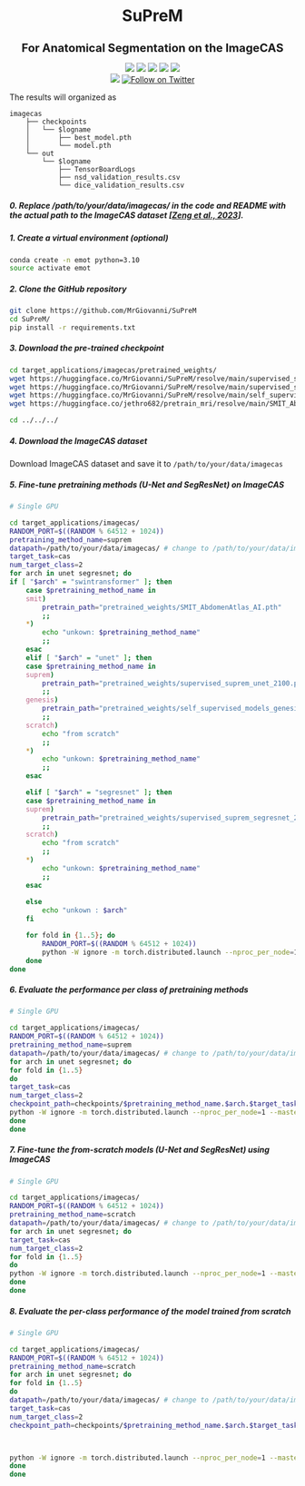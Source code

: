 <h1 align="center">SuPreM</h1>
<h3 align="center" style="font-size: 20px; margin-bottom: 4px">For Anatomical Segmentation on the ImageCAS</h3>
<p align="center">
    <a href='https://www.zongweiz.com/dataset'><img src='https://img.shields.io/badge/Project-Page-Green'></a> 
    <a href='https://www.cs.jhu.edu/~alanlab/Pubs23/li2023suprem.pdf'><img src='https://img.shields.io/badge/Paper-PDF-purple'></a> 
    <a href='document/promotion_slides.pdf'><img src='https://img.shields.io/badge/Slides-PDF-orange'></a> 
    <a href='document/dom_wse_poster.pdf'><img src='https://img.shields.io/badge/Poster-PDF-blue'></a> 
    <a href='https://www.cs.jhu.edu/news/ai-and-radiologists-unite-to-map-the-abdomen/'><img src='https://img.shields.io/badge/WSE-News-yellow'></a>
    <br/>
    <a href="https://github.com/MrGiovanni/SuPreM"><img src="https://img.shields.io/github/stars/MrGiovanni/SuPreM?style=social" /></a>
    <a href="https://twitter.com/bodymaps317"><img src="https://img.shields.io/twitter/follow/BodyMaps" alt="Follow on Twitter" /></a>
</p>

The results will organized as

```
imagecas
    ├── checkpoints
    │   └── $logname
    │       ├── best_model.pth
    │       └── model.pth
    └── out
        └── $logname
            ├── TensorBoardLogs
            ├── nsd_validation_results.csv
            └── dice_validation_results.csv
```
##### 0. Replace /path/to/your/data/imagecas/ in the code and README with the actual path to the ImageCAS dataset [[Zeng et al., 2023](https://www.sciencedirect.com/science/article/pii/S0895611123001052)].

##### 1. Create a virtual environment (optional)

```bash
conda create -n emot python=3.10
source activate emot
```

##### 2. Clone the GitHub repository

```bash
git clone https://github.com/MrGiovanni/SuPreM
cd SuPreM/
pip install -r requirements.txt
```

##### 3. Download the pre-trained  checkpoint

```bash
cd target_applications/imagecas/pretrained_weights/
wget https://huggingface.co/MrGiovanni/SuPreM/resolve/main/supervised_suprem_unet_2100.pth
wget https://huggingface.co/MrGiovanni/SuPreM/resolve/main/supervised_suprem_segresnet_2100.pth
wget https://huggingface.co/MrGiovanni/SuPreM/resolve/main/self_supervised_models_genesis_unet_620.pt
wget https://huggingface.co/jethro682/pretrain_mri/resolve/main/SMIT_AbdomenAtlas_AI.pth

cd ../../../
```

##### 4. Download the ImageCAS dataset

Download ImageCAS dataset and save it to `/path/to/your/data/imagecas`

##### 5. Fine-tune pretraining methods (U-Net and SegResNet) on ImageCAS 
```bash
# Single GPU

cd target_applications/imagecas/
RANDOM_PORT=$((RANDOM % 64512 + 1024))
pretraining_method_name=suprem
datapath=/path/to/your/data/imagecas/ # change to /path/to/your/data/imagecas
target_task=cas
num_target_class=2
for arch in unet segresnet; do
if [ "$arch" = "swintransformer" ]; then
    case $pretraining_method_name in
    smit)
        pretrain_path="pretrained_weights/SMIT_AbdomenAtlas_AI.pth"
        ;;
    *)
        echo "unkown: $pretraining_method_name"
        ;;
    esac
    elif [ "$arch" = "unet" ]; then
    case $pretraining_method_name in 
    suprem)
        pretrain_path="pretrained_weights/supervised_suprem_unet_2100.pth"
        ;;
    genesis)
        pretrain_path="pretrained_weights/self_supervised_models_genesis_unet_620.pt"
        ;;
    scratch)
        echo "from scratch"
        ;;
    *)
        echo "unkown: $pretraining_method_name"
        ;;
    esac

    elif [ "$arch" = "segresnet" ]; then
    case $pretraining_method_name in 
    suprem)
        pretrain_path="pretrained_weights/supervised_suprem_segresnet_2100.pth"
        ;;
    scratch)
        echo "from scratch"
        ;;
    *)
        echo "unkown: $pretraining_method_name"
        ;;
    esac
        
    else
        echo "unkown : $arch"
    fi

    for fold in {1..5}; do
        RANDOM_PORT=$((RANDOM % 64512 + 1024))
        python -W ignore -m torch.distributed.launch --nproc_per_node=1 --master_port=$RANDOM_PORT train.py   --model_backbone $arch --log_name $pretraining_method_name.$arch.$target_task.fold$fold --map_type $target_task --num_class $num_target_class --dataset_path $datapath --num_workers 8 --batch_size 2 --pretrain $pretrain_path --fold $fold --pretraining_method_name $pretraining_method_name
    done
done
```

##### 6. Evaluate the performance per class of pretraining methods

```bash
# Single GPU

cd target_applications/imagecas/
RANDOM_PORT=$((RANDOM % 64512 + 1024))
pretraining_method_name=suprem
datapath=/path/to/your/data/imagecas/ # change to /path/to/your/data/imagecas
for arch in unet segresnet; do
for fold in {1..5}
do
target_task=cas
num_target_class=2
checkpoint_path=checkpoints/$pretraining_method_name.$arch.$target_task.fold$fold/best_model.pth
python -W ignore -m torch.distributed.launch --nproc_per_node=1 --master_port=$RANDOM_PORT test.py   --model_backbone $arch --log_name $pretraining_method_name.$arch.$target_task.fold$fold --map_type $target_task --num_class $num_target_class --dataset_path $datapath --num_workers 8 --batch_size 2 --pretrain $checkpoint_path  --fold $fold --pretraining_method_name $pretraining_method_name
done
done
```

##### 7. Fine-tune the from-scratch models (U-Net and SegResNet) using ImageCAS

```bash
# Single GPU

cd target_applications/imagecas/
RANDOM_PORT=$((RANDOM % 64512 + 1024))
pretraining_method_name=scratch
datapath=/path/to/your/data/imagecas/ # change to /path/to/your/data/imagecas
for arch in unet segresnet; do
target_task=cas
num_target_class=2
for fold in {1..5}
do
python -W ignore -m torch.distributed.launch --nproc_per_node=1 --master_port=$RANDOM_PORT train.py   --model_backbone $arch --log_name $pretraining_method_name.$arch.$target_task.fold$fold --map_type $target_task --num_class $num_target_class --dataset_path $datapath --num_workers 8 --batch_size 2  --fold $fold --pretraining_method_name $pretraining_method_name
done
done
```

##### 8. Evaluate the per-class performance of the model trained from scratch

```bash
# Single GPU

cd target_applications/imagecas/
RANDOM_PORT=$((RANDOM % 64512 + 1024))
pretraining_method_name=scratch
for arch in unet segresnet; do
for fold in {1..5}
do
datapath=/path/to/your/data/imagecas/ # change to /path/to/your/data/imagecas
target_task=cas
num_target_class=2
checkpoint_path=checkpoints/$pretraining_method_name.$arch.$target_task.fold$fold/best_model.pth



python -W ignore -m torch.distributed.launch --nproc_per_node=1 --master_port=$RANDOM_PORT test.py   --model_backbone $arch --log_name $pretraining_method_name.$arch.$target_task.fold$fold --map_type $target_task --num_class $num_target_class --dataset_path $datapath --num_workers 8 --batch_size 2 --pretrain $checkpoint_path  --fold $fold --pretraining_method_name $pretraining_method_name
done
done
```


